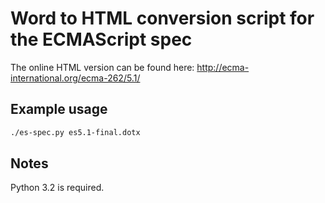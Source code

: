 # Word to HTML conversion script for the ECMAScript spec

The online HTML version can be found here: <http://ecma-international.org/ecma-262/5.1/>

## Example usage

```bash
./es-spec.py es5.1-final.dotx
```

## Notes

Python 3.2 is required.

